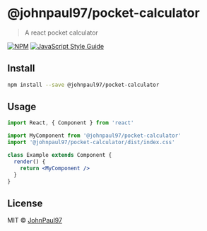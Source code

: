# @johnpaul97/pocket-calculator

> A react pocket calculator

[![NPM](https://img.shields.io/npm/v/@johnpaul97/pocket-calculator.svg)](https://www.npmjs.com/package/@johnpaul97/pocket-calculator) [![JavaScript Style Guide](https://img.shields.io/badge/code_style-standard-brightgreen.svg)](https://standardjs.com)

## Install

```bash
npm install --save @johnpaul97/pocket-calculator
```

## Usage

```jsx
import React, { Component } from 'react'

import MyComponent from '@johnpaul97/pocket-calculator'
import '@johnpaul97/pocket-calculator/dist/index.css'

class Example extends Component {
  render() {
    return <MyComponent />
  }
}
```

## License

MIT © [JohnPaul97](https://github.com/JohnPaul97)
